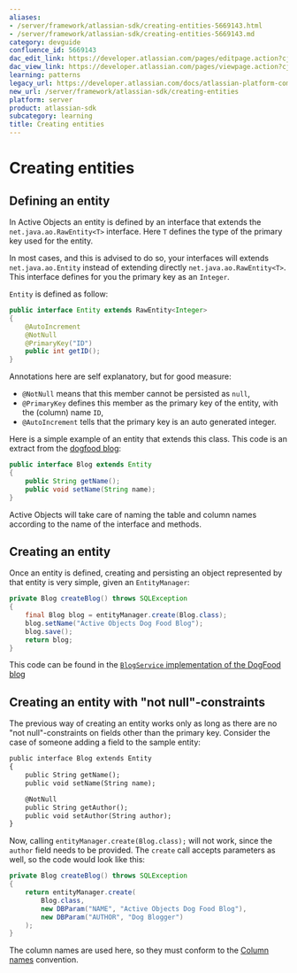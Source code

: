 ```yaml
---
aliases:
- /server/framework/atlassian-sdk/creating-entities-5669143.html
- /server/framework/atlassian-sdk/creating-entities-5669143.md
category: devguide
confluence_id: 5669143
dac_edit_link: https://developer.atlassian.com/pages/editpage.action?cjm=wozere&pageId=5669143
dac_view_link: https://developer.atlassian.com/pages/viewpage.action?cjm=wozere&pageId=5669143
learning: patterns
legacy_url: https://developer.atlassian.com/docs/atlassian-platform-common-components/active-objects/developing-your-plugin-with-active-objects/the-active-objects-library/creating-entities
new_url: /server/framework/atlassian-sdk/creating-entities
platform: server
product: atlassian-sdk
subcategory: learning
title: Creating entities
---
```

# Creating entities

## Defining an entity

In Active Objects an entity is defined by an interface that extends the `net.java.ao.RawEntity<T>` interface. Here `T` defines the type of the primary key used for the entity.

In most cases, and this is advised to do so, your interfaces will extends `net.java.ao.Entity` instead of extending directly `net.java.ao.RawEntity<T>`. This interface defines for you the primary key as an `Integer`.

`Entity` is defined as follow:

``` java
public interface Entity extends RawEntity<Integer>
{
    @AutoIncrement
    @NotNull
    @PrimaryKey("ID")
    public int getID();
}
```

Annotations here are self explanatory, but for good measure:

-   `@NotNull` means that this member cannot be persisted as `null`,
-   `@PrimaryKey` defines this member as the primary key of the entity, with the (column) name `ID`,
-   `@AutoIncrement` tells that the primary key is an auto generated integer.

Here is a simple example of an entity that extends this class. This code is an extract from the <a href="https://bitbucket.org/activeobjects/ao-dogfood-blog/src/9958325ad566/src/main/java/net/java/ao/blog/db/Blog.java" class="external-link">dogfood blog</a>:

``` java
public interface Blog extends Entity
{
    public String getName();
    public void setName(String name);
}
```

Active Objects will take care of naming the table and column names according to the name of the interface and methods.

## Creating an entity

Once an entity is defined, creating and persisting an object represented by that entity is very simple, given an `EntityManager`:

``` java
private Blog createBlog() throws SQLException
{
    final Blog blog = entityManager.create(Blog.class); 
    blog.setName("Active Objects Dog Food Blog");
    blog.save();
    return blog;
}
```

This code can be found in the <a href="https://bitbucket.org/activeobjects/ao-dogfood-blog/src/9958325ad566/src/main/java/net/java/ao/blog/service/AoBlogService.java#cl-125" class="external-link"><code>BlogService</code> implementation of the DogFood blog</a>

## Creating an entity with "not null"-constraints

The previous way of creating an entity works only as long as there are no "not null"-constraints on fields other than the primary key. Consider the case of someone adding a field to the sample entity:

``` xml
public interface Blog extends Entity
{
    public String getName();
    public void setName(String name);

    @NotNull
    public String getAuthor();
    public void setAuthor(String author);
}
```

Now, calling `entityManager.create(Blog.class);` will not work, since the `author` field needs to be provided. The `create` call accepts parameters as well, so the code would look like this:

``` java
private Blog createBlog() throws SQLException
{     
    return entityManager.create(
        Blog.class, 
        new DBParam("NAME", "Active Objects Dog Food Blog"),
        new DBParam("AUTHOR", "Dog Blogger")
    );
}
```

The column names are used here, so they must conform to the [Column names](/server/framework/atlassian-sdk/column-names) convention.









































































































































































































































































































































































































































































































































































































































